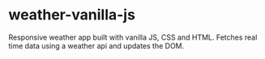 # weather-vanilla-js
Responsive weather app built with vanilla JS, CSS and HTML. Fetches real time data using a weather api and updates the DOM.

